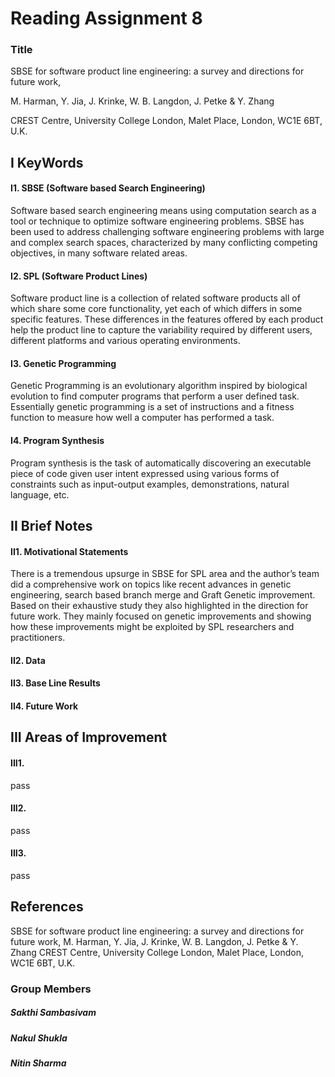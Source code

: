 # Reading Assignment 8

### Title 
SBSE for software product line engineering: a survey and directions for future work,
 
M. Harman, Y. Jia, J. Krinke, W. B. Langdon, J. Petke & Y. Zhang

CREST Centre, University College London, Malet Place, London, WC1E 6BT, U.K.

## I KeyWords

#### I1. SBSE (Software based Search Engineering)
Software based search engineering means using computation search as a tool or technique to optimize software engineering problems. SBSE has been used to address challenging software engineering problems with large and complex search spaces, characterized by many conflicting competing objectives, in many software related areas.

#### I2. SPL (Software Product Lines)
Software product line is a collection of related software products all of which share some core functionality, yet each of which differs  in some specific features. These differences in the features offered by each product help the product line to capture the variability required by different users, different platforms and various operating environments.


#### I3. Genetic Programming
Genetic Programming is an evolutionary algorithm inspired by biological evolution to find computer programs that perform a user defined task.  Essentially genetic programming  is a set of instructions and a fitness function to measure how well a computer has performed a task. 


#### I4. Program Synthesis
Program synthesis is the task of automatically discovering an executable piece of code given user intent expressed using various forms of constraints such as input-output examples, demonstrations, natural language, etc. 

## II Brief Notes

#### II1. Motivational Statements
There is a tremendous upsurge in SBSE for SPL area and the author’s team did a  comprehensive work on topics like recent advances in genetic engineering, search based branch merge and Graft Genetic improvement. Based on their exhaustive study they also highlighted in the direction for future work. They mainly focused on  genetic improvements and showing how these improvements  might be exploited by SPL researchers and practitioners.


#### II2. Data




#### II3. Base Line Results



#### II4. Future Work


## III Areas of Improvement

#### III1.
pass

#### III2. 
pass

#### III3.
pass

## References

SBSE for software product line engineering: a survey and directions for future work,
M. Harman, Y. Jia, J. Krinke, W. B. Langdon, J. Petke & Y. Zhang
CREST Centre, University College London, Malet Place, London, WC1E 6BT, U.K.

### Group Members

##### Sakthi Sambasivam
##### Nakul Shukla
##### Nitin Sharma

